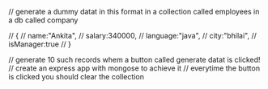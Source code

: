 // generate a dummy datat in this format in a collection called employees in a db called company

// {
//     name:"Ankita",
//     salary:340000,
//     language:"java",
//     city:"bhilai",
//     isManager:true
// }

// generate 10 such records whem a button called generate datat is clicked!
// create an express app with mongose to achieve it
// everytime the button is clicked you should clear the collection

